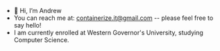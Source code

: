 - 👋 Hi, I’m Andrew
- You can reach me at: containerize.it@gmail.com  -- please feel free to say hello! 
- I am currently enrolled at Western Governor's University, studying Computer Science.


<!---
adavis87/adavis87 is a ✨ special ✨ repository because its `README.md` (this file) appears on your GitHub profile.
You can click the Preview link to take a look at your changes.
--->
